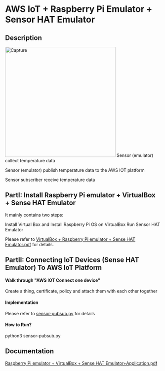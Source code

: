 # AWS IoT + Raspberry Pi Emulator + Sensor HAT Emulator
## Description
<img width="357" alt="Capture" src="https://user-images.githubusercontent.com/52802567/203397990-78fe6f46-e5d4-4936-9222-1f3890a2abdf.PNG">
  Sensor (emulator) collect temperature data

  Sensor (emulator) publish temperature data to the AWS IOT platform

  Sensor subscriber receive temperature data

## PartI: Install Raspberry Pi emulator + VirtualBox + Sense HAT Emulator

It mainly contains two steps:

  Install Virtual Box and Install Raspberry Pi OS on VirtualBox
  Run Sensor HAT Emulator
  
Please refer to [VirtualBox + Raspberry Pi emulator + Sense HAT Emulator.pdf](https://github.com/groovyxw/IoT/blob/main/AWS%20IoT%20%2B%20Raspberry%20Pi%20Emulator%20%2B%20Sensor%20HAT%20Emulator/VirtualBox%20%2B%20Raspberry%20Pi%20emulator%20%2B%20Sense%20HAT%20Emulator.pdf) for details.

## PartII: Connecting IoT Devices (Sense HAT Emulator) To AWS IoT Platform

#### Walk through "AWS IOT Connect one device"
  Create a thing, certificate, policy and attach them with each other together
#### Implementation
  Please refer to [sensor-pubsub.py]() for details

#### How to Run?
  python3 sensor-pubsub.py

## Documentation
[Raspberry Pi emulator + VirtualBox + Sense HAT Emulator+Application.pdf]()

